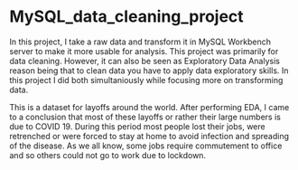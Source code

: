 # MySQL_data_cleaning_project

In this project, I take a raw data and transform it in MySQL Workbench server to make it more usable for analysis. This project was primarily for data cleaning. However, it can also be seen as Exploratory Data Analysis reason being that to clean data you have to apply data exploratory skills. In this project I did both simultaniously while focusing more on transforming data.

This is a dataset for layoffs around the world. After performing EDA, I came to a conclusion that most of these layoffs or rather their large numbers is due to COVID 19. During this period most people lost their jobs, were retrenched or were forced to stay at home to avoid infection and spreading of the disease. As we all know, some jobs require commutement to office and so others could not go to work due to lockdown.
